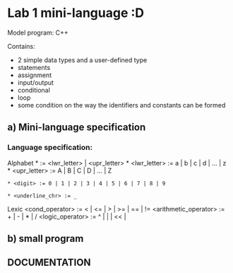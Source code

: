 # Lab 1 mini-language :D
Model program: C++


Contains:
- 2 simple data types and a user-defined type
- statements
- assignment
- input/output
- conditional
- loop
- some condition on the way the identifiers and constants can be formed

## a) Mini-language specification
### Language specification:
  Alphabet
    * <letter> := <lwr_letter> | <upr_letter>
    * <lwr_letter> := a | b | c | d | ... | z
    * <upr_letter> := A | B | C | D | ... | Z
    
    * <digit> := 0 | 1 | 2 | 3 | 4 | 5 | 6 | 7 | 8 | 9
    
    * <underline_chr> := _
  Lexic
    <cond_operator> := < | <= | > | >= | == | != 
    <arithmetic_operator> := + | - | * | /
    <logic_operator> := ^ | | | << | 
    

    
    


## b) small program

## DOCUMENTATION  
